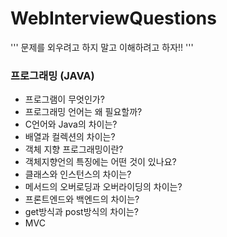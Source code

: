 # WebInterviewQuestions

'''
문제를 외우려고 하지 말고 이해하려고 하자!!
'''
### 프로그래밍 (JAVA)
* 프로그램이 무엇인가?
* 프로그래밍 언어는 왜 필요할까?
* C언어와 Java의 차이는?  
* 배열과 컬렉션의 차이는?    
* 객체 지향 프로그래밍이란?
* 객체지향언의 특징에는 어떤 것이 있나요?
* 클래스와 인스턴스의 차이는?  
* 메서드의 오버로딩과 오버라이딩의 차이는?  
* 프론트엔드와 백엔드의 차이는?
* get방식과 post방식의 차이는?
* MVC

